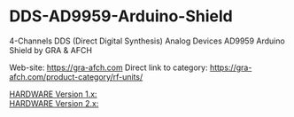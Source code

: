 # DDS-AD9959-Arduino-Shield
4-Channels DDS (Direct Digital Synthesis) Analog Devices AD9959 Arduino Shield by GRA &amp; AFCH

Web-site: https://gra-afch.com
Direct link to category:  https://gra-afch.com/product-category/rf-units/

[HARDWARE Version 1.x:](https://github.com/afch/DDS-AD9959-Arduino-Shield/blob/main/README_HW1.x.md)  
[HARDWARE Version 2.x:](https://github.com/afch/DDS-AD9959-Arduino-Shield/blob/main/README_HW2.x.md)
